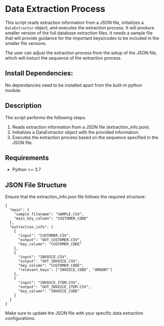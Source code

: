 
# Data Extraction Process

This script reads extraction information from a JSON file, initializes a `DataExtractor` object, and executes the extraction process.
It will produce smaller version of the full database extraction files. It needs a sample file that will provide guidance for the
important keys/codes to be included in the smaller file versions.

The user can adjust the extraction process from the setup of the JSON file, which will instuct the sequence of the
extraction process.

## Install Dependencies:

   No dependancies need to be installed apart from the built-in python module.

## Description
The script performs the following steps:

1. Reads extraction information from a JSON file (extraction_info.json).
2. Initializes a DataExtractor object with the provided information.
3. Executes the extraction process based on the sequence specified in the JSON file.

## Requirements
* Python >= 3.7

## JSON File Structure
Ensure that the extraction_info.json file follows the required structure:
```
{
  "main": {
    "sample_filename": "SAMPLE.CSV",
    "main_key_column": "CUSTOMER_CODE"
  },
  "extraction_info": [
    {
      "input": "CUSTOMER.CSV",
      "output": "OUT_CUSTOMER.CSV",
      "key_column": "CUSTOMER_CODE"
    },
    {
      "input": "INVOICE.CSV",
      "output": "OUT_INVOICE.CSV",
      "key_column": "CUSTOMER_CODE",
      "relevant_keys": ["INVOICE_CODE", "AMOUNT"]
    },
    {
      "input": "INVOICE_ITEM.CSV",
      "output": "OUT_INVOICE_ITEM.CSV",
      "key_column": "INVOICE_CODE"
    }
  ]
}
```
Make sure to update the JSON file with your specific data extraction configurations.

